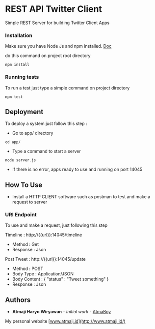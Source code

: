 # REST API Twitter Client

Simple REST Server for building Twitter Client Apps

### Installation

Make sure you have Node Js and npm installed. [Doc](https://docs.npmjs.com/getting-started/installing-node)

do this command on project root directory

```
npm install
```

### Running tests

To run a test just type a simple command on project directory

```
npm test
```

## Deployment

To deploy a system just follow this step :

* Go to app/ directory

```
cd app/
```

* Type a command to start a server


```
node server.js
```

* If there is no error, apps ready to use and running on port 14045

## How To Use

* Install a HTTP CLIENT software such as postman to test and make a request to server

### URI Endpoint

To use and make a request, just following this step

Timeline : http://{{url}}:14045/timeline
* Method : Get
* Response : Json

Post Tweet : http://{{url}}:14045/update
* Method        : POST
* Body Type     : Application/JSON
* Body Content  : { "status" : "Tweet something" }
* Response      : Json

## Authors

* **Atmaji Haryo Wiryawan** - *Initial work* - [AtmaBoy](https://github.com/atmaboy)

My personal website [www.atmaji.id](http://www.atmaji.id/)